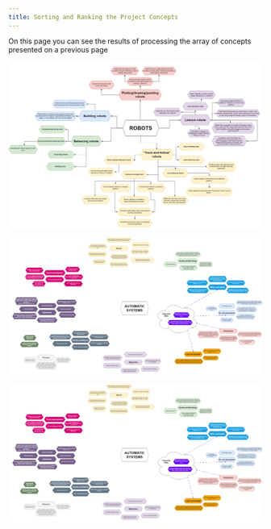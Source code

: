```yaml
---
title: Sorting and Ranking the Project Concepts
---
```


On this page you can see the results of processing the array of concepts presented on a previous page

![diagram_01_01](..//02_01.png "Concept set #1")

![diagram_01_02](..//02_02.png "Concept set #2")

![diagram_01_02](..//02_02.png "Concept set #3")
